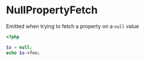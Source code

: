 # NullPropertyFetch

Emitted when trying to fetch a property on a `null` value

```php
<?php

$a = null;
echo $a->foo;
```
